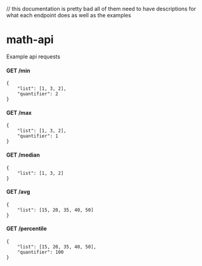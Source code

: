 // this documentation is pretty bad all of them need to have descriptions for what each endpoint does as well as the examples
# math-api
Example api requests

#### GET /min
```
{
	"list": [1, 3, 2],
	"quantifier": 2
}
```

#### GET /max
```
{
	"list": [1, 3, 2],
	"quantifier": 1
}
```

#### GET /median
```
{
	"list": [1, 3, 2]
}
```

#### GET /avg
```
{
	"list": [15, 20, 35, 40, 50]
}
```

#### GET /percentile
```
{
	"list": [15, 20, 35, 40, 50],
	"quantifier": 100
}
```
